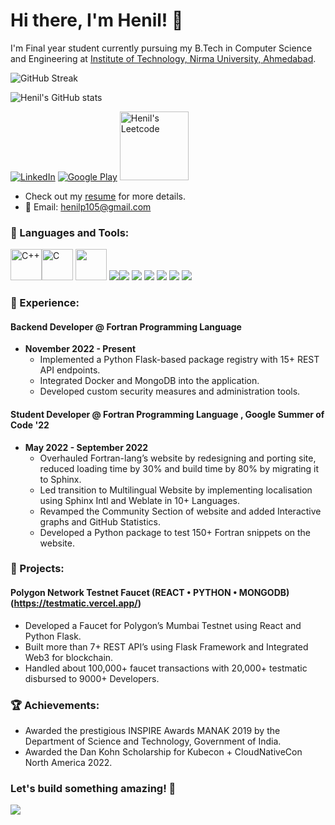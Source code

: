 # Hi there, I'm Henil! 👋

I'm Final year student currently pursuing my B.Tech in Computer Science and Engineering at [Institute of Technology, Nirma University, Ahmedabad](https://www.nirmauni.ac.in).

![GitHub Streak](https://github-readme-streak-stats.herokuapp.com/?user=henilp105&theme=radical)

![Henil's GitHub stats](https://github-readme-stats.vercel.app/api?username=henilp105&count_private=true&show_icons=true&theme=radical)

[![LinkedIn](https://img.shields.io/badge/LinkedIn-0077B5?style=for-the-badge&logo=linkedin&logoColor=white)](https://www.linkedin.com/in/henilp105/)
[![Google Play](https://img.shields.io/badge/Google_Play-414141?style=for-the-badge&logo=google-play&logoColor=white)](https://play.google.com/store/apps/details?id=appinventor.ai_keyuriksppanchal.webview&gl=US)
<a href="https://leetcode.com/21cek078/">
  <img alt="Henil's Leetcode" width="110px" src="https://img.shields.io/badge/LeetCode-000000?style=for-the-badge&logo=LeetCode&logoColor=#d16c06s" />
</a>

- Check out my [resume](https://drive.google.com/file/d/1SIvm0dRisEhO-MLw-Qn65wKpf9ecOpfL/view?usp=share_link) for more details.
- 📧 Email: henilp105@gmail.com


### 🚀 Languages and Tools:

<!-- Add icons and links for the languages and tools you're familiar with -->
<img src="https://profilinator.rishav.dev/skills-assets/cplusplus-original.svg" alt="C++" height="50"><img src="https://profilinator.rishav.dev/skills-assets/c-original.svg" alt="C" height="50">
<img src="https://www.tensorflow.org/images/tf_logo_horizontal.png" height="50">
<img src="https://img.icons8.com/color/48/000000/nextjs.png"><img src="https://img.icons8.com/color/48/000000/mysql-logo.png"> 
<img src="https://img.icons8.com/color/48/000000/mongodb.png">
<img src="https://img.icons8.com/color/48/000000/html-5--v1.png"> <img src="https://img.icons8.com/color/48/000000/css3.png">
<img src="https://img.icons8.com/color/48/000000/javascript--v1.png"> <img src="https://img.icons8.com/office/48/000000/react.png"> 






### 💼 Experience:

#### Backend Developer @ Fortran Programming Language
- **November 2022 - Present**
  - Implemented a Python Flask-based package registry with 15+ REST API endpoints.
  - Integrated Docker and MongoDB into the application.
  - Developed custom security measures and administration tools.

#### Student Developer @ Fortran Programming Language , Google Summer of Code '22
- **May 2022 - September 2022**
  - Overhauled Fortran-lang’s website by redesigning and porting site, reduced loading time by 30% and build time by 80% by migrating it to Sphinx.
  - Led transition to Multilingual Website by implementing localisation using Sphinx Intl and Weblate in 10+ Languages.
  - Revamped the Community Section of website and added Interactive graphs and GitHub Statistics.
  - Developed a Python package to test 150+ Fortran snippets on the website.


### 🚀 Projects:

#### Polygon Network Testnet Faucet (REACT • PYTHON • MONGODB) (https://testmatic.vercel.app/)
- Developed a Faucet for Polygon’s Mumbai Testnet using React and Python Flask.
- Built more than 7+ REST API’s using Flask Framework and Integrated Web3 for blockchain.
- Handled about 100,000+ faucet transactions with 20,000+ testmatic disbursed to 9000+ Developers.

<!-- Add more project entries as needed -->

### 🏆 Achievements:

- Awarded the prestigious INSPIRE Awards MANAK 2019 by the Department of Science and Technology, Government of India.
- Awarded the Dan Kohn Scholarship for Kubecon + CloudNativeCon North America 2022.

### Let's build something amazing! 🚀

![](https://komarev.com/ghpvc/?username=henilp105&color=blueviolet)
